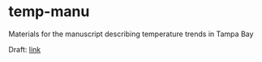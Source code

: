# temp-manu

Materials for the manuscript describing temperature trends in Tampa Bay

Draft: [link](https://github.com/tbep-tech/temp-manu/raw/main/manu-draft.docx)